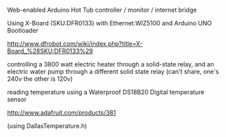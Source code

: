 Web-enabled Arduino Hot Tub controller / monitor / internet bridge

Using X-Board (SKU:DFR0133) with Ethernet:WIZ5100 and Arduino UNO Bootloader

http://www.dfrobot.com/wiki/index.php?title=X-Board_%28SKU:DFR0133%29

controlling a 3800 watt electric heater through a solid-state relay, and an electric water pump through a different solid state relay (can't share, one's 240v the other is 120v)

reading temperature using a Waterproof DS18B20 Digital temperature sensor

http://www.adafruit.com/products/381

(using DallasTemperature.h)
